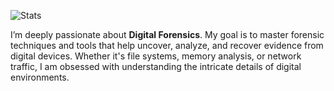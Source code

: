 ![Stats](https://github-readme-stats.vercel.app/api?username=0xOnRailS&show_icons=true&theme=algolia)


I’m deeply passionate about **Digital Forensics**. My goal is to master forensic techniques and tools that help uncover, analyze, and recover evidence from digital devices. Whether it's file systems, memory analysis, or network traffic, I am obsessed with understanding the intricate details of digital environments.

